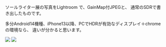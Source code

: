 ソールライター展の写真をLightroom で、GainMap付JPEGと、
通常のSDRで書き出したものです。

多分Android14機種、iPhone13以降、PCでHDRが有効なディスプレイ＋chromeの環境なら、
違いが分かると思います。

<p>
<img src=https://github.com/caplio/UltraHDR-/blob/main/SaulLeiter_HDR.jpg />
<img src=https://github.com/caplio/UltraHDR-/blob/main/SaulLeiter_SDR.jpg />
</p>

